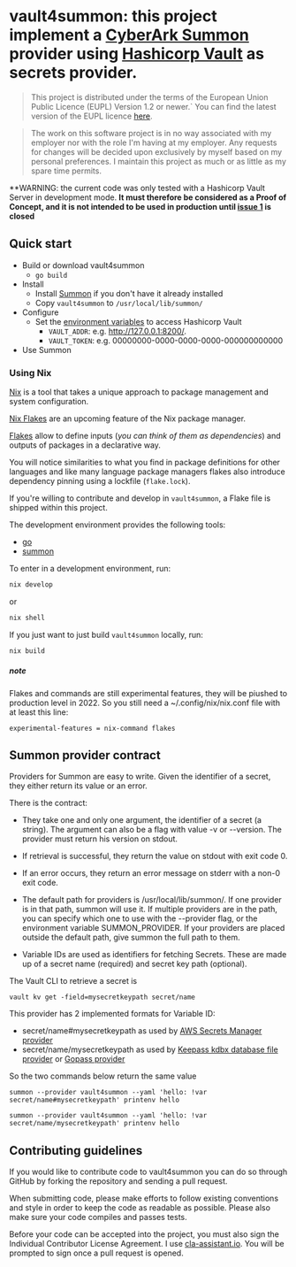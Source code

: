 # vault4summon: this project implement a [CyberArk Summon][summon website] provider using [Hashicorp Vault][Hashicorp Vault] as secrets provider.
>This project is distributed under the terms of the European Union Public Licence (EUPL) Version 1.2 or newer.`
You can find the latest version of the EUPL licence [here][EUPL].

> The work on this software project is in no way associated with my employer nor with the role I'm having at my employer. Any requests for changes will be decided upon exclusively by myself based on my personal preferences. I maintain this project as much or as little as my spare time permits.

**WARNING: the current code was only tested with a Hashicorp Vault Server in development mode.
**It must therefore be considered as a Proof of Concept, and it is not intended to be used in production
until [issue 1](https://github.com/bdhave/vault4summon/issues/1#issue-798122084) is  closed**

## Quick start

* Build or download vault4summon
  * `go build`
* Install
  * Install [Summon][summon website] if you don't have it already installed
  * Copy `vault4summon` to `/usr/local/lib/summon/`
* Configure
  * Set the [environment variables](https://www.vaultproject.io/docs/commands#environment-variables)
    to access Hashicorp Vault
    * `VAULT_ADDR`: e.g. http://127.0.0.1:8200/.
    * `VAULT_TOKEN`: e.g. 00000000-0000-0000-0000-000000000000
* Use Summon

### Using Nix

[Nix][nix website] is a tool that takes a unique approach to package
management and system configuration.

[Nix Flakes][nix flakes wiki] are an upcoming feature of the Nix package manager.

[Flakes][nix flakes] allow to define inputs (*you can think of them as dependencies*) and outputs of packages in a declarative way.

You will notice similarities to what you find in package definitions for other languages and like many language package managers flakes also introduce dependency pinning using a lockfile (`flake.lock`).

If you're willing to contribute and develop in `vault4summon`, a Flake file is shipped within this project.

The development environment provides the following tools:

* [go][go language]
* [summon][summon website]

To enter in a development environment, run:

```bash
nix develop
```

or

```bash
nix shell
```

If you just want to just build `vault4summon` locally, run:

```bash
nix build
```
##### note
Flakes and commands are still experimental features, they will be piushed to production level in 2022. So you still need a ~/.config/nix/nix.conf file with at least this line:
```
experimental-features = nix-command flakes
```
## Summon provider contract

Providers for Summon are easy to write. Given the identifier of a secret, they either return its value or an error.

There is the contract:

* They take one and only one argument, the identifier of a secret (a string). The argument can also be a flag with value
  -v or --version. The provider must return his version on stdout.

* If retrieval is successful, they return the value on stdout with exit code 0.

* If an error occurs, they return an error message on stderr with a non-0 exit code.

* The default path for providers is /usr/local/lib/summon/. If one provider is in that path, summon will use it. If
  multiple providers are in the path, you can specify which one to use with the --provider flag, or the environment
  variable SUMMON_PROVIDER. If your providers are placed outside the default path, give summon the full path to them.

* Variable IDs are used as identifiers for fetching Secrets. These are made up of a secret name (required) and secret
  key path (optional).

The Vault CLI to retrieve a secret is

`vault kv get -field=mysecretkeypath secret/name`

This provider has 2 implemented formats for Variable ID:

* secret/name#mysecretkeypath as used
  by [AWS Secrets Manager provider][AWS-summon]
* secret/name/mysecretkeypath as used
  by [Keepass kdbx database file provider][Keepass] or [Gopass provider][Gopass]

So the two commands below return the same value

`
summon --provider vault4summon --yaml 'hello: !var secret/name#mysecretkeypath' printenv hello
`

`
summon --provider vault4summon --yaml 'hello: !var secret/name/mysecretkeypath' printenv hello
`

## Contributing guidelines

If you would like to contribute code to vault4summon you can do so through GitHub by forking the repository and sending
a pull request.

When submitting code, please make efforts to follow existing conventions and style in order to keep the code as readable
as possible. Please also make sure your code compiles and passes tests.

Before your code can be accepted into the project, you must also sign the Individual Contributor License Agreement. I
use [cla-assistant.io][cla]. You will be prompted to sign once a pull request is opened.

[go language]: https://go.dev/
[summon website]: https://cyberark.github.io/summon/
[Hashicorp Vault]: https://www.vaultproject.io/
[AWS-summon]: https://github.com/cyberark/summon-aws-secrets
[Keepass]: https://github.com/mskarbek/summon-keepass
[Gopass]: https://github.com/gopasspw/gopass-summon-provider

[nix website]: https://nixos.org/
[nix flakes wiki]: https://nixos.wiki/wiki/Flakes/
[nix flakes]: https://www.tweag.io/blog/2020-05-25-flakes/

[EUPL]: https://ec.europa.eu/isa2/solutions/european-union-public-licence-eupl_en/
[cla]: https://cla-assistant.io